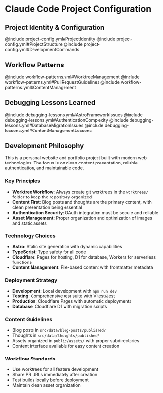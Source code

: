 # Claude Code Project Configuration

## Project Identity & Configuration
@include project-config.yml#ProjectIdentity
@include project-config.yml#ProjectStructure
@include project-config.yml#DevelopmentCommands

## Workflow Patterns
@include workflow-patterns.yml#WorktreeManagement
@include workflow-patterns.yml#PullRequestGuidelines
@include workflow-patterns.yml#ContentManagement

## Debugging Lessons Learned
@include debugging-lessons.yml#AstroFrameworkIssues
@include debugging-lessons.yml#AuthenticationComplexity
@include debugging-lessons.yml#DatabaseMigrationIssues
@include debugging-lessons.yml#ContentManagementLessons

## Development Philosophy

This is a personal website and portfolio project built with modern web technologies. The focus is on clean content presentation, reliable authentication, and maintainable code.

### Key Principles
- **Worktree Workflow**: Always create git worktrees in the `worktrees/` folder to keep the repository organized
- **Content First**: Blog posts and thoughts are the primary content, with clean presentation being essential
- **Authentication Security**: OAuth integration must be secure and reliable
- **Asset Management**: Proper organization and optimization of images and static assets

### Technology Choices
- **Astro**: Static site generation with dynamic capabilities
- **TypeScript**: Type safety for all code
- **Cloudflare**: Pages for hosting, D1 for database, Workers for serverless functions
- **Content Management**: File-based content with frontmatter metadata

### Deployment Strategy
- **Development**: Local development with `npm run dev`
- **Testing**: Comprehensive test suite with Vitest/Jest
- **Production**: Cloudflare Pages with automatic deployments
- **Database**: Cloudflare D1 with migration scripts

### Content Guidelines
- Blog posts in `src/data/blog-posts/published/`
- Thoughts in `src/data/thoughts/published/`
- Assets organized in `public/assets/` with proper subdirectories
- Content interface available for easy content creation

### Workflow Standards
- Use worktrees for all feature development
- Share PR URLs immediately after creation
- Test builds locally before deployment
- Maintain clean asset organization